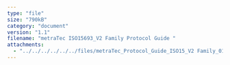 ```yaml
---
type: "file"
size: "790kB"
category: "document"
version: "1.1"
filename: "metraTec ISO15693_V2 Family Protocol Guide "
attachments:
  - "../../../../../../files/metraTec_Protocol_Guide_ISO15_V2 Family_0101.pdf"
---
```

